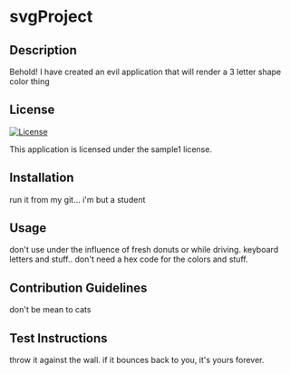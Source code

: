 
# svgProject

## Description

Behold! I have created an evil application that will render a 3 letter shape color thing  

## License

[![License](https://img.shields.io/badge/license-sample1-blue)](https://img.shields.io/badge/license-sample1-blue)

This application is licensed under the sample1 license.

## Installation

run it from my git... i'm but a student

## Usage

don't use under the influence of fresh donuts or while driving. keyboard letters and stuff.. don't need a hex code for the colors and stuff.

## Contribution Guidelines

don't be mean to cats

## Test Instructions

throw it against the wall. if it bounces back to you, it's yours forever. 